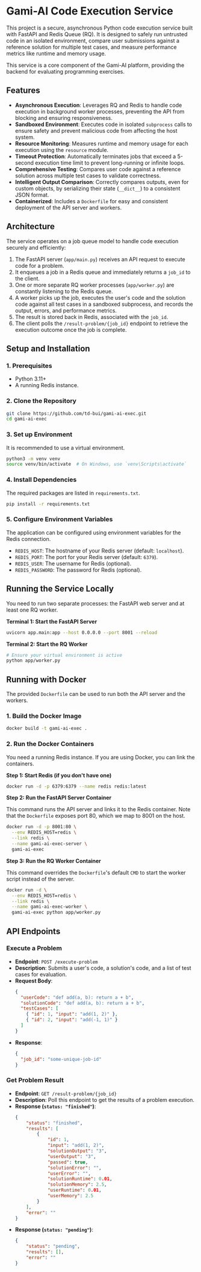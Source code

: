 # Gami-AI Code Execution Service

This project is a secure, asynchronous Python code execution service built with FastAPI and Redis Queue (RQ). It is designed to safely run untrusted code in an isolated environment, compare user submissions against a reference solution for multiple test cases, and measure performance metrics like runtime and memory usage.

This service is a core component of the Gami-AI platform, providing the backend for evaluating programming exercises.

## Features

-   **Asynchronous Execution**: Leverages RQ and Redis to handle code execution in background worker processes, preventing the API from blocking and ensuring responsiveness.
-   **Sandboxed Environment**: Executes code in isolated `subprocess` calls to ensure safety and prevent malicious code from affecting the host system.
-   **Resource Monitoring**: Measures runtime and memory usage for each execution using the `resource` module.
-   **Timeout Protection**: Automatically terminates jobs that exceed a 5-second execution time limit to prevent long-running or infinite loops.
-   **Comprehensive Testing**: Compares user code against a reference solution across multiple test cases to validate correctness.
-   **Intelligent Output Comparison**: Correctly compares outputs, even for custom objects, by serializing their state (`__dict__`) to a consistent JSON format.
-   **Containerized**: Includes a `Dockerfile` for easy and consistent deployment of the API server and workers.

## Architecture

The service operates on a job queue model to handle code execution securely and efficiently:

1.  The FastAPI server (`app/main.py`) receives an API request to execute code for a problem.
2.  It enqueues a job in a Redis queue and immediately returns a `job_id` to the client.
3.  One or more separate RQ worker processes (`app/worker.py`) are constantly listening to the Redis queue.
4.  A worker picks up the job, executes the user's code and the solution code against all test cases in a sandboxed subprocess, and records the output, errors, and performance metrics.
5.  The result is stored back in Redis, associated with the `job_id`.
6.  The client polls the `/result-problem/{job_id}` endpoint to retrieve the execution outcome once the job is complete.

## Setup and Installation

### 1. Prerequisites

-   Python 3.11+
-   A running Redis instance.

### 2. Clone the Repository

```bash
git clone https://github.com/td-bui/gami-ai-exec.git
cd gami-ai-exec
```

### 3. Set up Environment

It is recommended to use a virtual environment.

```bash
python3 -m venv venv
source venv/bin/activate  # On Windows, use `venv\Scripts\activate`
```

### 4. Install Dependencies

The required packages are listed in `requirements.txt`.

```bash
pip install -r requirements.txt
```

### 5. Configure Environment Variables

The application can be configured using environment variables for the Redis connection.

-   `REDIS_HOST`: The hostname of your Redis server (default: `localhost`).
-   `REDIS_PORT`: The port for your Redis server (default: `6379`).
-   `REDIS_USER`: The username for Redis (optional).
-   `REDIS_PASSWORD`: The password for Redis (optional).

## Running the Service Locally

You need to run two separate processes: the FastAPI web server and at least one RQ worker.

**Terminal 1: Start the FastAPI Server**

```bash
uvicorn app.main:app --host 0.0.0.0 --port 8001 --reload
```

**Terminal 2: Start the RQ Worker**

```bash
# Ensure your virtual environment is active
python app/worker.py
```

## Running with Docker

The provided `Dockerfile` can be used to run both the API server and the workers.

### 1. Build the Docker Image

```bash
docker build -t gami-ai-exec .
```

### 2. Run the Docker Containers

You need a running Redis instance. If you are using Docker, you can link the containers.

**Step 1: Start Redis (if you don't have one)**

```bash
docker run -d -p 6379:6379 --name redis redis:latest
```

**Step 2: Run the FastAPI Server Container**

This command runs the API server and links it to the Redis container. Note that the `Dockerfile` exposes port 80, which we map to 8001 on the host.

```bash
docker run -d -p 8001:80 \
  --env REDIS_HOST=redis \
  --link redis \
  --name gami-ai-exec-server \
  gami-ai-exec
```

**Step 3: Run the RQ Worker Container**

This command overrides the `Dockerfile`'s default `CMD` to start the worker script instead of the server.

```bash
docker run -d \
  --env REDIS_HOST=redis \
  --link redis \
  --name gami-ai-exec-worker \
  gami-ai-exec python app/worker.py
```

## API Endpoints

### Execute a Problem

-   **Endpoint**: `POST /execute-problem`
-   **Description**: Submits a user's code, a solution's code, and a list of test cases for evaluation.
-   **Request Body**:
    ```json
    {
      "userCode": "def add(a, b): return a + b",
      "solutionCode": "def add(a, b): return a + b",
      "testCases": [
        { "id": 1, "input": "add(1, 2)" },
        { "id": 2, "input": "add(-1, 1)" }
      ]
    }
    ```
-   **Response**:
    ```json
    {
      "job_id": "some-unique-job-id"
    }
    ```

### Get Problem Result

-   **Endpoint**: `GET /result-problem/{job_id}`
-   **Description**: Poll this endpoint to get the results of a problem execution.
-   **Response (`status: "finished"`)**:
    ```json
    {
        "status": "finished",
        "results": [
            {
                "id": 1,
                "input": "add(1, 2)",
                "solutionOutput": "3",
                "userOutput": "3",
                "passed": true,
                "solutionError": "",
                "userError": "",
                "solutionRuntime": 0.01,
                "solutionMemory": 2.5,
                "userRuntime": 0.01,
                "userMemory": 2.5
            }
        ],
        "error": ""
    }
    ```
-   **Response (`status: "pending"`)**:
    ```json
    {
        "status": "pending",
        "results": [],
        "error": ""
    }
    ```